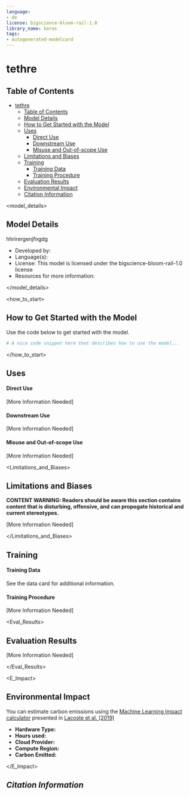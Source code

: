 ```yaml
---
language:
- de
license: bigscience-bloom-rail-1.0
library_name: keras
tags:
- autogenerated-modelcard
---
```


# tethre

## Table of Contents
- [tethre](#-model_id--defaultmymodelname-true)
  - [Table of Contents](#table-of-contents)
  - [Model Details](#model-details)
  - [How to Get Started with the Model](#how-to-get-started-with-the-model)
  - [Uses](#uses)
      - [Direct Use](#direct-use)
      - [Downstream Use](#downstream-use)
      - [Misuse and Out-of-scope Use](#misuse-and-out-of-scope-use)
  - [Limitations and Biases](#limitations-and-biases)
  - [Training](#training)
      - [Training Data](#training-data)
      - [Training Procedure](#training-procedure)
  - [Evaluation Results](#evaluation-results)
  - [Environmental Impact](#environmental-impact)
  - [Citation Information](#citation-information)

 
<model_details>
## Model Details

<!-- Give an overview of your model, the relevant research paper, who trained it, etc.  -->

 hhrirergenjfngdg

- Developed by: 
- Language(s): 
- License: This model is licensed under the bigscience-bloom-rail-1.0 license
- Resources for more information:



</model_details>

<how_to_start>
## How to Get Started with the Model 

Use the code below to get started with the model.

```python
# A nice code snippet here that describes how to use the model...
```
</how_to_start>

<uses>

## Uses

#### Direct Use

<!-- Describe what kind of tasks this model can be used for directly or problems it can solve. -->

[More Information Needed]

#### Downstream Use

<!-- Describe how this model could be leveraged by a downstream model (if applicable) -->

[More Information Needed]

#### Misuse and Out-of-scope Use

<!-- Describe ways in which this model ***should not*** be used. -->

[More Information Needed]
</uses>

<Limitations_and_Biases>

## Limitations and Biases

<!-- Describe limitations and biases of this model or models of it's type. -->

**CONTENT WARNING: Readers should be aware this section contains content that is disturbing, offensive, and can propogate historical and current stereotypes.**

[More Information Needed]

</Limitations_and_Biases>

<Training>

## Training

#### Training Data

<!-- Describe the dataset used to train this model. -->
<!-- Refer to data card if dataset is provided and exists on the hub -->

See the data card for additional information.

#### Training Procedure

<!-- Describe the preprocessing, hardware used, training hyperparameters, etc. -->

[More Information Needed]

</Training>

<Eval_Results>
## Evaluation Results

<!-- Describe evaluation results of this model across any datasets it was evaluated on. -->

[More Information Needed]

</Eval_Results>

<E_Impact>
## Environmental Impact

<!-- Provide information to document the environmental impact of this model -->

You can estimate carbon emissions using the [Machine Learning Impact calculator](https://mlco2.github.io/impact#compute) presented in [Lacoste et al. (2019)](https://arxiv.org/abs/1910.09700)

- **Hardware Type:** 
- **Hours used:** 
- **Cloud Provider:** 
- **Compute Region:** 
- **Carbon Emitted:** 

</E_Impact>

<Cite>

## Citation Information

```bibtex

```
</Cite>